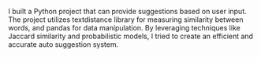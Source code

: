 I built a Python project that can provide suggestions based on user input.
The project utilizes textdistance library for measuring similarity between words, and pandas for data manipulation.
By leveraging techniques like Jaccard similarity and probabilistic models, I tried to create an efficient and accurate auto suggestion system.
